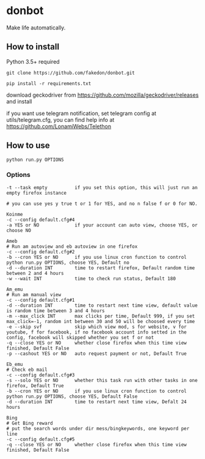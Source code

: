 # donbot
Make life automatically.

## How to install
Python 3.5+ required

`git clone https://github.com/fakedon/donbot.git`

`pip install -r requirements.txt`

download geckodriver from https://github.com/mozilla/geckodriver/releases and install

if you want use telegram notification, set telegram config at utils/telegram.cfg, you can find help info at https://github.com/LonamiWebs/Telethon

## How to use
`python run.py OPTIONS`
### Options
```
-t --task empty          if you set this option, this will just run an empty firefox instance

# you can use yes y true t or 1 for YES, and no n false f or 0 for NO.

Koinme
-c --config default.cfg#4
-a YES or NO             if your account can auto view, choose YES, or choose NO

Ameb
# Run am autoview and eb autoview in one firefox
-c --config default.cfg#2
-b --cron YES or NO      if you use linux cron function to control python run.py OPTIONS, choose YES, Default no
-d --duration INT        time to restart firefox, Default random time between 2 and 4 hours
-w --wait INT            time to check run status, Default 180

Am_emu
# Run am manual view
-c --config default.cfg#1
-d --duration INT        time to restart next time view, default value is random time between 3 and 4 hours
-m --max_click INT       max clicks per time, Default 999, if you set max_click=-1, random int between 30 and 50 will be choosed every time
-e --skip svf            skip which view mod, s for website, v for youtube, f for facebook, if no facebook account info setted in the config, facebook will skipped whether you set f or not
-q --close YES or NO     whether close firefox when this time view finished, Default False
-p --cashout YES or NO   auto request payment or not, Default True

Eb_emu
# Check eb mail
-c --config default.cfg#3
-s --solo YES or NO      whether this task run with other tasks in one firefox, Default True
-b --cron YES or NO      if you use linux cron function to control python run.py OPTIONS, choose YES, Default False
-d --duration INT        time to restart next time view, Defalt 24 hours

Bing
# Get Bing reward
# put the search words under dir mess/bingkeywords, one keyword per line
-c --config default.cfg#5
-q --close YES or NO     whether close firefox when this time view finished, Default False
